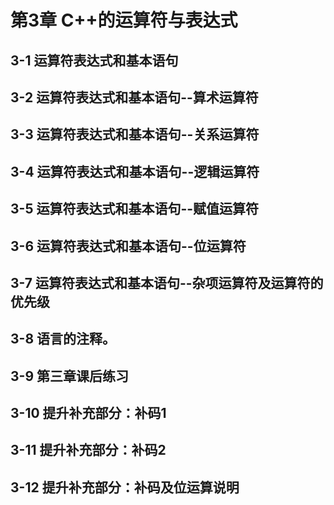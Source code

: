 # **第3章 C++的运算符与表达式**

## 3-1 运算符表达式和基本语句



## 3-2 运算符表达式和基本语句--算术运算符



## 3-3 运算符表达式和基本语句--关系运算符



## 3-4 运算符表达式和基本语句--逻辑运算符



## 3-5 运算符表达式和基本语句--赋值运算符



## 3-6 运算符表达式和基本语句--位运算符



## 3-7 运算符表达式和基本语句--杂项运算符及运算符的优先级



## 3-8 语言的注释。



## 3-9 第三章课后练习



## 3-10 提升补充部分：补码1



## 3-11 提升补充部分：补码2



## 3-12 提升补充部分：补码及位运算说明



